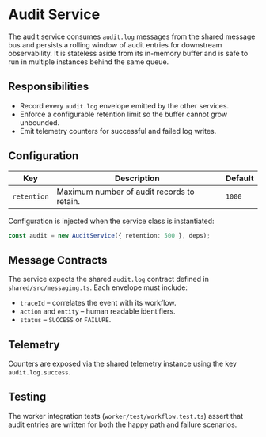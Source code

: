 # Audit Service

The audit service consumes `audit.log` messages from the shared message bus and
persists a rolling window of audit entries for downstream observability. It is
stateless aside from its in-memory buffer and is safe to run in multiple
instances behind the same queue.

## Responsibilities

- Record every `audit.log` envelope emitted by the other services.
- Enforce a configurable retention limit so the buffer cannot grow unbounded.
- Emit telemetry counters for successful and failed log writes.

## Configuration

| Key          | Description                                 | Default |
| ------------ | ------------------------------------------- | ------- |
| `retention`  | Maximum number of audit records to retain.  | `1000`  |

Configuration is injected when the service class is instantiated:

```ts
const audit = new AuditService({ retention: 500 }, deps);
```

## Message Contracts

The service expects the shared `audit.log` contract defined in
`shared/src/messaging.ts`. Each envelope must include:

- `traceId` – correlates the event with its workflow.
- `action` and `entity` – human readable identifiers.
- `status` – `SUCCESS` or `FAILURE`.

## Telemetry

Counters are exposed via the shared telemetry instance using the key
`audit.log.success`.

## Testing

The worker integration tests (`worker/test/workflow.test.ts`) assert that audit
entries are written for both the happy path and failure scenarios.
